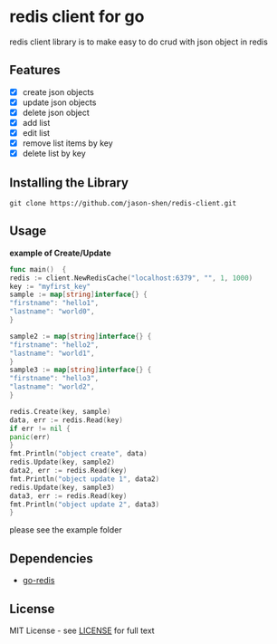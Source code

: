 # redis client for go
redis client library is to make easy to do crud with json object in redis

## Features
- [x] create json objects
- [x] update json objects
- [x] delete json object
- [x] add list
- [x] edit list
- [x] remove list items by key
- [x] delete list by key

## Installing the Library
```textmate
git clone https://github.com/jason-shen/redis-client.git
```

## Usage 
**example of Create/Update**
```go
func main()  {
redis := client.NewRedisCache("localhost:6379", "", 1, 1000)
key := "myfirst_key"
sample := map[string]interface{} {
"firstname": "hello1",
"lastname": "world0",
}

sample2 := map[string]interface{} {
"firstname": "hello2",
"lastname": "world1",
}
sample3 := map[string]interface{} {
"firstname": "hello3",
"lastname": "world2",
}

redis.Create(key, sample)
data, err := redis.Read(key)
if err != nil {
panic(err)
}
fmt.Println("object create", data)
redis.Update(key, sample2)
data2, err := redis.Read(key)
fmt.Println("object update 1", data2)
redis.Update(key, sample3)
data3, err := redis.Read(key)
fmt.Println("object update 2", data3)
}
```
please see the example folder

## Dependencies
- [go-redis](github.com/go-redis/redis/)

## License
MIT License - see [LICENSE](LICENSE) for full text


